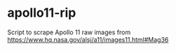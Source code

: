 # apollo11-rip
Script to scrape Apollo 11 raw images from https://www.hq.nasa.gov/alsj/a11/images11.html#Mag36  
